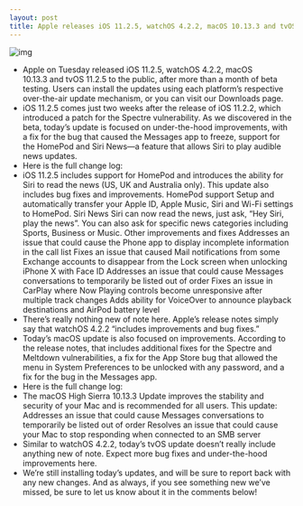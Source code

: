 ```yaml
---
layout: post
title: Apple releases iOS 11.2.5, watchOS 4.2.2, macOS 10.13.3 and tvOS 11.2.5
---
```

![img](http://media.idownloadblog.com/wp-content/uploads/2017/08/ios-11-watchos-4-macos-beta.jpg)
* Apple on Tuesday released iOS 11.2.5, watchOS 4.2.2, macOS 10.13.3 and tvOS 11.2.5 to the public, after more than a month of beta testing. Users can install the updates using each platform’s respective over-the-air update mechanism, or you can visit our Downloads page.
* iOS 11.2.5 comes just two weeks after the release of iOS 11.2.2, which introduced a patch for the Spectre vulnerability. As we discovered in the beta, today’s update is focused on under-the-hood improvements, with a fix for the bug that caused the Messages app to freeze, support for the HomePod and Siri News—a feature that allows Siri to play audible news updates.
* Here is the full change log:
* iOS 11.2.5 includes support for HomePod and introduces the ability for Siri to read the news (US, UK and Australia only). This update also includes bug fixes and improvements. HomePod support Setup and automatically transfer your Apple ID, Apple Music, Siri and Wi-Fi settings to HomePod. Siri News Siri can now read the news, just ask, “Hey Siri, play the news”. You can also ask for specific news categories including Sports, Business or Music. Other improvements and fixes Addresses an issue that could cause the Phone app to display incomplete information in the call list Fixes an issue that caused Mail notifications from some Exchange accounts to disappear from the Lock screen when unlocking iPhone X with Face ID Addresses an issue that could cause Messages conversations to temporarily be listed out of order Fixes an issue in CarPlay where Now Playing controls become unresponsive after multiple track changes Adds ability for VoiceOver to announce playback destinations and AirPod battery level
* There’s really nothing new of note here. Apple’s release notes simply say that watchOS 4.2.2 “includes improvements and bug fixes.”
* Today’s macOS update is also focused on improvements. According to the release notes, that includes additional fixes for the Spectre and Meltdown vulnerabilities, a fix for the App Store bug that allowed the menu in System Preferences to be unlocked with any password, and a fix for the bug in the Messages app.
* Here is the full change log:
* The macOS High Sierra 10.13.3 Update improves the stability and security of your Mac and is recommended for all users. This update: Addresses an issue that could cause Messages conversations to temporarily be listed out of order Resolves an issue that could cause your Mac to stop responding when connected to an SMB server
* Similar to watchOS 4.2.2, today’s tvOS update doesn’t really include anything new of note. Expect more bug fixes and under-the-hood improvements here.
* We’re still installing today’s updates, and will be sure to report back with any new changes. And as always, if you see something new we’ve missed, be sure to let us know about it in the comments below!

